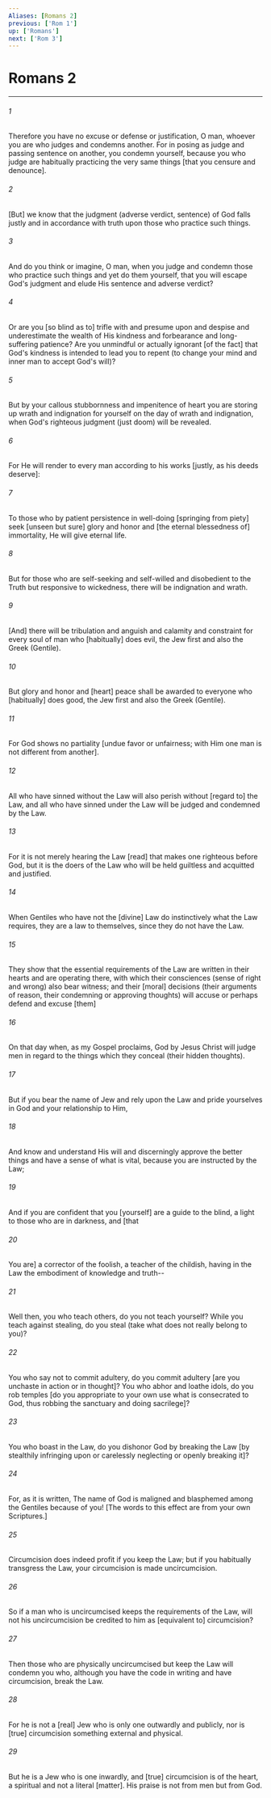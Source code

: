 ```yaml
---
Aliases: [Romans 2]
previous: ['Rom 1']
up: ['Romans']
next: ['Rom 3']
---
```

# Romans 2

***


###### 1 


Therefore you have no excuse or defense or justification, O man, whoever you are who judges and condemns another. For in posing as judge and passing sentence on another, you condemn yourself, because you who judge are habitually practicing the very same things [that you censure and denounce]. 


###### 2 


[But] we know that the judgment (adverse verdict, sentence) of God falls justly and in accordance with truth upon those who practice such things. 


###### 3 


And do you think or imagine, O man, when you judge and condemn those who practice such things and yet do them yourself, that you will escape God's judgment and elude His sentence and adverse verdict? 


###### 4 


Or are you [so blind as to] trifle with and presume upon and despise and underestimate the wealth of His kindness and forbearance and long-suffering patience? Are you unmindful or actually ignorant [of the fact] that God's kindness is intended to lead you to repent (to change your mind and inner man to accept God's will)? 


###### 5 


But by your callous stubbornness and impenitence of heart you are storing up wrath and indignation for yourself on the day of wrath and indignation, when God's righteous judgment (just doom) will be revealed. 


###### 6 


For He will render to every man according to his works [justly, as his deeds deserve]: 


###### 7 


To those who by patient persistence in well-doing [springing from piety] seek [unseen but sure] glory and honor and [the eternal blessedness of] immortality, He will give eternal life. 


###### 8 


But for those who are self-seeking and self-willed and disobedient to the Truth but responsive to wickedness, there will be indignation and wrath. 


###### 9 


[And] there will be tribulation and anguish and calamity and constraint for every soul of man who [habitually] does evil, the Jew first and also the Greek (Gentile). 


###### 10 


But glory and honor and [heart] peace shall be awarded to everyone who [habitually] does good, the Jew first and also the Greek (Gentile). 


###### 11 


For God shows no partiality [undue favor or unfairness; with Him one man is not different from another]. 


###### 12 


All who have sinned without the Law will also perish without [regard to] the Law, and all who have sinned under the Law will be judged and condemned by the Law. 


###### 13 


For it is not merely hearing the Law [read] that makes one righteous before God, but it is the doers of the Law who will be held guiltless and acquitted and justified. 


###### 14 


When Gentiles who have not the [divine] Law do instinctively what the Law requires, they are a law to themselves, since they do not have the Law. 


###### 15 


They show that the essential requirements of the Law are written in their hearts and are operating there, with which their consciences (sense of right and wrong) also bear witness; and their [moral] decisions (their arguments of reason, their condemning or approving thoughts) will accuse or perhaps defend and excuse [them] 


###### 16 


On that day when, as my Gospel proclaims, God by Jesus Christ will judge men in regard to the things which they conceal (their hidden thoughts). 


###### 17 


But if you bear the name of Jew and rely upon the Law and pride yourselves in God and your relationship to Him, 


###### 18 


And know and understand His will and discerningly approve the better things and have a sense of what is vital, because you are instructed by the Law; 


###### 19 


And if you are confident that you [yourself] are a guide to the blind, a light to those who are in darkness, and [that 


###### 20 


You are] a corrector of the foolish, a teacher of the childish, having in the Law the embodiment of knowledge and truth-- 


###### 21 


Well then, you who teach others, do you not teach yourself? While you teach against stealing, do you steal (take what does not really belong to you)? 


###### 22 


You who say not to commit adultery, do you commit adultery [are you unchaste in action or in thought]? You who abhor and loathe idols, do you rob temples [do you appropriate to your own use what is consecrated to God, thus robbing the sanctuary and doing sacrilege]? 


###### 23 


You who boast in the Law, do you dishonor God by breaking the Law [by stealthily infringing upon or carelessly neglecting or openly breaking it]? 


###### 24 


For, as it is written, The name of God is maligned and blasphemed among the Gentiles because of you! [The words to this effect are from your own Scriptures.] 


###### 25 


Circumcision does indeed profit if you keep the Law; but if you habitually transgress the Law, your circumcision is made uncircumcision. 


###### 26 


So if a man who is uncircumcised keeps the requirements of the Law, will not his uncircumcision be credited to him as [equivalent to] circumcision? 


###### 27 


Then those who are physically uncircumcised but keep the Law will condemn you who, although you have the code in writing and have circumcision, break the Law. 


###### 28 


For he is not a [real] Jew who is only one outwardly and publicly, nor is [true] circumcision something external and physical. 


###### 29 


But he is a Jew who is one inwardly, and [true] circumcision is of the heart, a spiritual and not a literal [matter]. His praise is not from men but from God.
